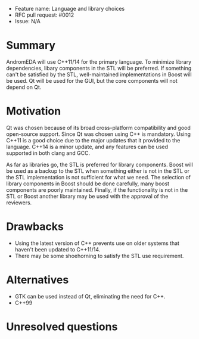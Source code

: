- Feature name: Language and library choices
- RFC pull request: #0012
- Issue: N/A

# Summary
[summary]: #summary

AndromEDA will use C++11/14 for the primary language.  To minimize library
dependencies, libary components in the STL will be preferred.  If something
can't be satisfied by the STL, well-maintained implementations in Boost will
be used.  Qt will be used for the GUI, but the core components will not depend
on Qt.

# Motivation
[motivation]: #motivation

Qt was chosen because of its broad cross-platform compatibility and good
open-source support.  Since Qt was chosen using C++ is mandatory.  Using C++11
is a good choice due to the major updates that it provided to the language.
C++14 is a minor update, and any features can be used supported in both clang
and GCC.

As far as libraries go, the STL is preferred for library components.  Boost
will be used as a backup to the STL when something either is not in the STL or
the STL implementation is not sufficient for what we need.  The selection of
library components in Boost should be done carefully, many boost components are
poorly maintained.  Finally, if the functionality is not in the STL or Boost
another library may be used with the approval of the reviewers.

# Drawbacks
[drawbacks]: #drawbacks

- Using the latest version of C++ prevents use on older systems that haven't
been updated to C++11/14.
- There may be some shoehorning to satisfy the STL use requirement.

# Alternatives
[alternatives]: #alternatives

- GTK can be used instead of Qt, eliminating the need for C++.
- C++99

# Unresolved questions
[unresolved]: #unresolved-questions
